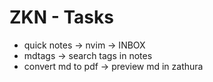 # ZKN - Tasks

- quick notes -> nvim -> INBOX
- mdtags -> search tags in notes
- convert md to pdf -> preview md in zathura
